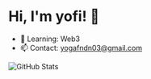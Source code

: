 # Hi, I'm yofi! 👋

- 🌱 Learning: Web3
- 📫 Contact: yogafndn03@gmail.com

![GitHub Stats](https://github-readme-stats.vercel.app/api?username=yfndx&show_icons=true&theme=radical)
